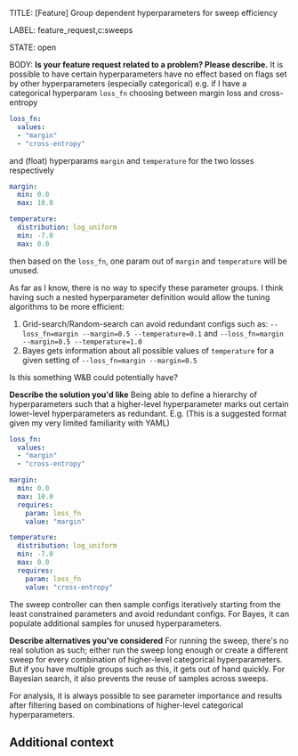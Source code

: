 TITLE:
[Feature] Group dependent hyperparameters for sweep efficiency

LABEL:
feature_request,c:sweeps

STATE:
open

BODY:
**Is your feature request related to a problem? Please describe.**
It is possible to have certain hyperparameters have no effect based on flags set by other hyperparameters (especially categorical)
e.g. if I have a categorical hyperparam `loss_fn` choosing between margin loss and cross-entropy
```yaml
loss_fn:
  values:
  - "margin"
  - "cross-entropy"
```
 and (float) hyperparams `margin` and `temperature` for the two losses respectively
```yaml
margin:
  min: 0.0
  max: 10.0

temperature:
  distribution: log_uniform
  min: -7.0
  max: 0.0
```
then based on the `loss_fn`, one param out of `margin` and `temperature` will be unused.

As far as I know, there is no way to specify these parameter groups. I think having such a nested hyperparameter definition would allow the tuning algorithms to be more efficient:
1. Grid-search/Random-search can avoid redundant configs such as:
`--loss_fn=margin --margin=0.5 --temperature=0.1` and `--loss_fn=margin --margin=0.5 --temperature=1.0`
2. Bayes gets information about all possible values of `temperature` for a given setting of `--loss_fn=margin --margin=0.5`

Is this something W&B could potentially have?

**Describe the solution you'd like**
Being able to define a hierarchy of hyperparameters such that a higher-level hyperparameter marks out certain lower-level hyperparameters as redundant.
E.g. (This is a suggested format given my very limited familiarity with YAML)
```yaml
loss_fn:
  values:
  - "margin"
  - "cross-entropy"

margin:
  min: 0.0
  max: 10.0
  requires:
    param: loss_fn
    value: "margin"

temperature:
  distribution: log_uniform
  min: -7.0
  max: 0.0
  requires:
    param: loss_fn
    value: "cross-entropy"
```

The sweep controller can then sample configs iteratively starting from the least constrained parameters and avoid redundant configs. For Bayes, it can populate additional samples for unused hyperparameters.

**Describe alternatives you've considered**
For running the sweep, there's no real solution as such; either run the sweep long enough or create a different sweep for every combination of higher-level categorical hyperparameters. But if you have multiple groups such as this, it gets out of hand quickly. For Bayesian search, it also prevents the reuse of samples across sweeps.

For analysis, it is always possible to see parameter importance and results after filtering based on combinations of higher-level categorical hyperparameters. 

**Additional context**
-

